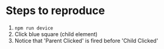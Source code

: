 # Steps to reproduce #
1) `npm run device`
2) Click blue square (child element)
3) Notice that 'Parent Clicked' is fired before 'Child Clicked'